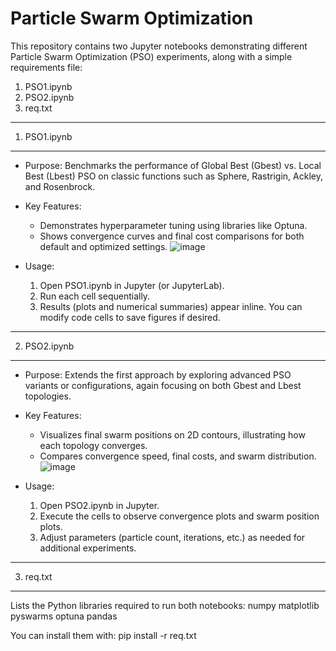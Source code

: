 
# Particle Swarm Optimization

This repository contains two Jupyter notebooks demonstrating different Particle Swarm Optimization (PSO) experiments, along with a simple requirements file:

1. PSO1.ipynb
2. PSO2.ipynb
3. req.txt

----------------------------
1. PSO1.ipynb
----------------------------
- Purpose:
  Benchmarks the performance of Global Best (Gbest) vs. Local Best (Lbest) PSO on classic functions such as Sphere, Rastrigin, Ackley, and Rosenbrock.
- Key Features:
  - Demonstrates hyperparameter tuning using libraries like Optuna.
  - Shows convergence curves and final cost comparisons for both default and optimized settings.
 ![image](https://github.com/user-attachments/assets/05c7b8fd-e482-44b7-9a0a-d0b3bf6fc93d)

    
- Usage:
  1. Open PSO1.ipynb in Jupyter (or JupyterLab).
  2. Run each cell sequentially. 
  3. Results (plots and numerical summaries) appear inline. You can modify code cells to save figures if desired.

----------------------------
2. PSO2.ipynb
----------------------------
- Purpose:
  Extends the first approach by exploring advanced PSO variants or configurations, again focusing on both Gbest and Lbest topologies.
- Key Features:
  - Visualizes final swarm positions on 2D contours, illustrating how each topology converges.
  - Compares convergence speed, final costs, and swarm distribution.
![image](https://github.com/user-attachments/assets/c49dfe98-1b06-4e05-bd6b-b7e6ae5ea0cf)


- Usage:
  1. Open PSO2.ipynb in Jupyter.
  2. Execute the cells to observe convergence plots and swarm position plots.
  3. Adjust parameters (particle count, iterations, etc.) as needed for additional experiments.

----------------------------
3. req.txt
----------------------------
Lists the Python libraries required to run both notebooks:
  numpy
  matplotlib
  pyswarms
  optuna
  pandas

You can install them with:
  pip install -r req.txt


